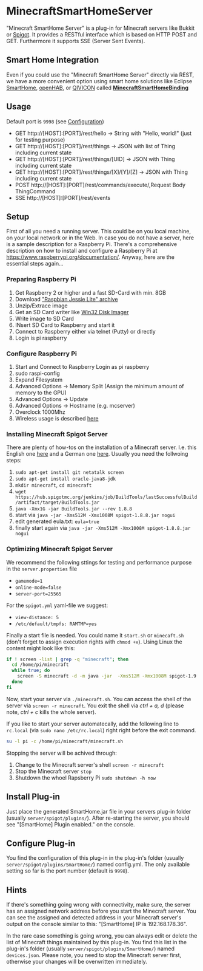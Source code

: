 # MinecraftSmartHomeServer

"Minecraft SmartHome Server" is a plug-in for Minecraft servers like Bukkit or [Spigot](https://www.spigotmc.org/wiki/spigot/). It provides a RESTful interface which is based on HTTP POST and GET. Furthermore it supports SSE (Server Sent Events).

## Smart Home Integration

Even if you could use the "Minecraft SmartHome Server" directly via REST, we have a more convenient option using smart home solutions like Eclipse [SmartHome](http://www.eclipse.org/smarthome/), [openHAB](http://www.openhab.org/), or [QIVICON](https://www.qivicon.com/en/) called **[MinecraftSmartHomeBinding](https://github.com/wolter/MinecraftSmartHomeBinding)**

## Usage

Default port is `9998` (see [Configuration](#configure-plug-in))
* GET http://[HOST]:[PORT]/rest/hello -> String with "Hello, world!" (just for testing purpose)
* GET http://[HOST]:[PORT]/rest/things -> JSON with list of Thing including current state
* GET http://[HOST]:[PORT]/rest/things/[UID] -> JSON with Thing including current state
* GET http://[HOST]:[PORT]/rest/things/[X]/[Y]/[Z] -> JSON with Thing including current state
* POST http://[HOST]:[PORT]/rest/commands/execute/,Request Body ThingCommand
* SSE http://[HOST]:[PORT]/rest/events

## Setup

First of all you need a running server. This could be on you local machine, on your local network or in the Web. In case you do not have a server, here is a sample description for a Raspberry Pi. There's a comprehensive description on how to install and configure a Raspberry Pi at https://www.raspberrypi.org/documentation/. Anyway, here are the essential steps again...

### Preparing Raspberry Pi

1. Get Raspberry 2 or higher and a fast SD-Card with min. 8GB
2. Download ["Raspbian Jessie Lite" archive](https://www.raspberrypi.org/downloads/raspbian/)
3. Unzip/Extrace image
4. Get an SD Card writer like [Win32 Disk Imager](http://sourceforge.net/projects/win32diskimager/files/latest/download)
5. Write image to SD Card
6. INsert SD Card to Raspberry and start it
7. Connect to Raspberry either via telnet (Putty) or directly
8. Login is pi raspberry

### Configure Raspberry Pi

1. Start and Connect to Raspberry Login as pi raspberry
2. sudo raspi-config
3. Expand Filesystem
4. Advanced Options -> Memory Split (Assign the minimum amount of memory to the GPU)
4. Advanced Options -> Update
5. Advanced Options -> Hostname (e.g. mcserver)
6. Overclock 1000Mhz
7. Wireless usage is described [here](https://www.raspberrypi.org/documentation/configuration/wireless/wireless-cli.md)

### Installing Minecraft Spigot Server

There are plenty of how-tos on the installation of a Minecraft server. I.e. this English one [here](http://lemire.me/blog/2016/04/02/setting-up-a-robust-minecraft-server-on-a-raspberry-pi/) and a German one [here](https://jankarres.de/2013/04/raspberry-pi-minecraft-server-bukkitspigot-installieren/). Usually you need the follwoing steps:
1. `sudo apt-get install git netatalk screen`
2. `sudo apt-get install oracle-java8-jdk`
3. `mkdir minecraft`, `cd minecraft`
4. `wget https://hub.spigotmc.org/jenkins/job/BuildTools/lastSuccessfulBuild/artifact/target/BuildTools.jar`
5. `java -Xmx1G -jar BuildTools.jar --rev 1.8.8`
6. start via `java -jar -Xms512M -Xmx1008M spigot-1.8.8.jar nogui`
7. edit generated eula.txt: `eula=true`
8. finally start again via `java -jar -Xms512M -Xmx1008M spigot-1.8.8.jar nogui`

### Optimizing Minecraft Spigot Server

We recommend the following sttings for testing and performance purpose in the `server.properties` file
* `gamemode=1`
* `online-mode=false`
* `server-port=25565`

For the `spigot.yml` yaml-file we suggest:
* `view-distance: 5`
* `/etc/default/tmpfs: RAMTMP=yes`

Finally a start file is needed. You could name it `start.sh` or `minecaft.sh` (don't forget to assign execution rights with `chmod +x`). Using Linux the content might look like this:
```Bash
if ! screen -list | grep -q "minecraft"; then
  cd /home/pi/minecraft
  while true; do
    screen -S minecraft -d -m java -jar  -Xms512M -Xmx1008M spigot-1.9.jar nogui  && break
  done
fi
```
Now, start your server via `./minecraft.sh`. You can access the shell of the server via `screen -r minecraft`. You exit the shell via _ctrl + a, d_ (please note, _ctrl + c_ kills the whole server).

If you like to start your server automatecally, add the following line to `rc.local` (via `sudo nano /etc/rc.local`) right right before the exit command.
```bash
su -l pi -c /home/pi/minecraft/minecraft.sh
```
Stopping the server will be achived through:
1. Change to the Minecraft server's shell `screen -r minecraft`
2. Stop the Minecraft server `stop`
3. Shutdown the whoel Rapsberry Pi `sudo shutdown -h now`

## Install Plug-in

Just place the generated SmartHome.jar file in your servers plug-in folder (usually `server/spigot/plugins/`). After re-starting the server, you should see "[SmartHome] Plugin enabled." on the console.

## Configure Plug-in

You find the configuration of this plug-in in the plug-in's folder (usually `server/spigot/plugins/SmartHome/`) named config.yml. The only available setting so far is the port number (default is `9998`).

## Hints

If there's something going wrong with connectivity, make sure, the server has an assigned network address before you start the Minecraft server. You can see the assigned and detected address in your Minecraft server's output on the console similar to this: "[SmartHome] IP is 192.168.178.36". 

In the rare case something is going wrong, you can always edit or delete the list of Minecraft things maintained by this plug-in. You find this list in the plug-in's folder (usually `server/spigot/plugins/SmartHome/`) named `devices.json`. Please note, you need to stop the Minecraft server first, otherwise your changes will be overwritten immediately.
